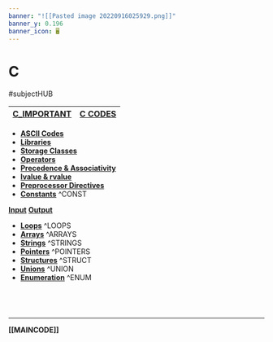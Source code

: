 ```yaml
---
banner: "![[Pasted image 20220916025929.png]]"
banner_y: 0.196
banner_icon: 🖥️
---
```

# C
#subjectHUB 

| **[C_IMPORTANT](C_IMPORTANT.md)** | **[C CODES](CCODES.md)** | 
| --------------------------------- | --------------------- |

- **[ASCII Codes](ASCIICODES.md)**
- **[Libraries](Clibrary.md)**
- **[Storage Classes](Cstorageclass.md)**
- **[Operators](Coperators.md)**
- **[Precedence & Associativity](Cprecedenceassociativity.md)**
- **[lvalue & rvalue](Cleftrightvalue.md)**
- **[Preprocessor Directives](Cpreprocessordirective.md)**
- **[Constants](Cconstants.md)** ^CONST

**[Input](Cinput.md)**
**[Output](Coutput.md)**

- **[Loops](Cloops.md)** ^LOOPS
- **[Arrays](Carrays.md)** ^ARRAYS
- **[Strings](Cstrings)** ^STRINGS
- **[Pointers](Cpointers)** ^POINTERS
- **[Structures](Cstructures.md)** ^STRUCT
- **[Unions](Cunions.md)** ^UNION
- **[Enumeration](Cenumerations.md)** ^ENUM


<br>

# 
---
**[[MAINCODE]]**